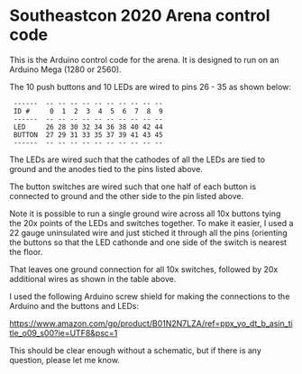 # Southeastcon 2020 Arena control code

This is the Arduino control code for the arena. It is designed to run
on an Arduino Mega (1280 or 2560).

The 10 push buttons and 10 LEDs are wired to pins 26 - 35 as shown below:

     ------  -- -- -- -- -- -- -- -- -- --
     ID #     0  1  2  3  4  5  6  7  8  9
     ------  -- -- -- -- -- -- -- -- -- --
     LED     26 28 30 32 34 36 38 40 42 44 
     BUTTON  27 29 31 33 35 37 39 41 43 45
     ------  -- -- -- -- -- -- -- -- -- --

The LEDs are wired such that the cathodes of all the LEDs are tied to
ground and the anodes tied to the pins listed above.

The button switches are wired such that one half of each button is
connected to ground and the other side to the pin listed above.

Note it is possible to run a single ground wire across all 10x buttons
tying the 20x points of the LEDs and switches together. To make it 
easier, I used a 22 gauge uninsulated wire and just stiched it through
all the pins (orienting the buttons so that the LED cathonde and one
side of the switch is nearest the floor.

That leaves one ground connection for all 10x switches, followed by
20x additional wires as shown in the table above.

I used the following Arduino screw shield for making the connections 
to the Arduino and the buttons and LEDs:

https://www.amazon.com/gp/product/B01N2N7LZA/ref=ppx_yo_dt_b_asin_title_o09_s00?ie=UTF8&psc=1

This should be clear enough without a schematic, but if there is any
question, please let me know.

